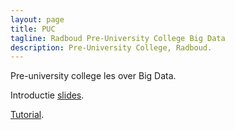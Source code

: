 ```yaml
---
layout: page
title: PUC
tagline: Radboud Pre-University College Big Data 
description: Pre-University College, Radboud.
---
```


Pre-university college les over Big Data.

Introductie [slides](https://www.slideshare.net/arjenpdevries/puc-masterclass-big-data).

[Tutorial](tutorial.html).
